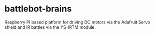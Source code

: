 # battlebot-brains
Raspberry PI based platform for driving DC motors via the Adafruit Servo shield and IR battles via the YS-IRTM module.
